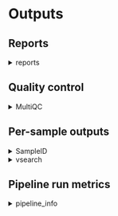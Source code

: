 # Outputs

## Reports

<details markdown=1>
<summary>reports</summary>

- `name_of_pipeline_run`.xlsx: A table with accumulated results - one row per sample per taxon:

```TSV
Sample  Taxon Percentage
SampleA Sus scrofa  75.0
SampleA Bos taurus  25.0  
```

- ` name_of_pipeline_run`_krona.html: A multi-sample Krona report to visualize taxonomic composition of samples. 

</details>

## Quality control

<details markdown=1>
<summary>MultiQC</summary>

- MultiQC/`name_of_pipeline_run`_multiqc_report.html: A graphical and interactive report of various QC steps and results

</details>

## Per-sample outputs

<details markdown=1>
<summary>SampleID</summary>

- `name_of_pipeline_run`.usearch_global.tsv - the Number of reads mapping against each respective OTU, per sample
- `name_of_pipeline_run`.precluster.fasta - the final set of OTUs in FASTA format

</details>

<details markdown=1>
<summary>vsearch</summary>

This folder contains the various intermediate processing outputs and is mostly there for debugging purposes.

</details>

## Pipeline run metrics

<details markdown=1>
<summary>pipeline_info</summary>

This folder contains the pipeline run metrics

- pipeline_dag.svg - the workflow graph (only available if GraphViz is installed)
- pipeline_report.html - the (graphical) summary of all completed tasks and their resource usage
- pipeline_report.txt - a short summary of this analysis run in text format
- pipeline_timeline.html - chronological report of compute tasks and their duration
- pipeline_trace.txt - Detailed trace log of all processes and their various metrics

</details>
